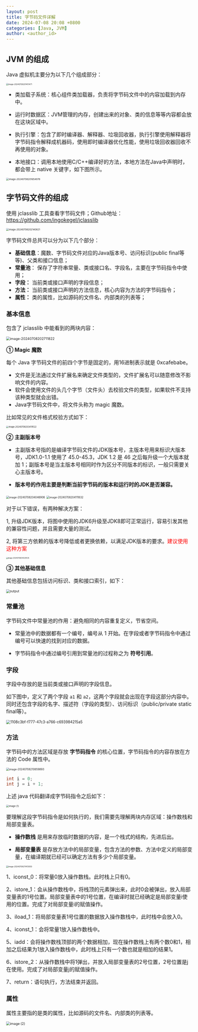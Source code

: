 ```yaml
---
layout: post
title: 字节码文件详解
date: 2024-07-08 20:08 +0800
categories: [Java, JVM]
author: <author_id>  
---
```


## JVM 的组成

Java 虚拟机主要分为以下几个组成部分：



<img src="../media/2024-07-08-%E5%AD%97%E8%8A%82%E7%A0%81%E6%96%87%E4%BB%B6%E8%AF%A6%E8%A7%A3/image-20240708201451471.png" alt="image-20240708201451471" style="zoom:35%;" />



- 类加载子系统：核心组件类加载器，负责将字节码文件中的内容加载到内存中。
- 运行时数据区：JVM管理的内存，创建出来的对象、类的信息等等内容都会放在这块区域中。
- 执行引擎：包含了即时编译器、解释器、垃圾回收器，执行引擎使用解释器将字节码指令解释成机器码，使用即时编译器优化性能，使用垃圾回收器回收不再使用的对象。

- 本地接口：调用本地使用C/C++编译好的方法，本地方法在Java中声明时，都会带上 native 关键字，如下图所示。

<img src="../media/2024-07-08-%E5%AD%97%E8%8A%82%E7%A0%81%E6%96%87%E4%BB%B6%E8%AF%A6%E8%A7%A3/image-20240708201654978.png" alt="image-20240708201654978" style="zoom:45%;" />



## 字节码文件的组成

使用 jclasslib 工具查看字节码文件；Github地址： https://github.com/ingokegel/jclasslib

<img src="../media/2024-07-08-%E5%AD%97%E8%8A%82%E7%A0%81%E6%96%87%E4%BB%B6%E8%AF%A6%E8%A7%A3/image-20240708202140821.png" alt="image-20240708202140821" style="zoom:45%;" />

字节码文件总共可以分为以下几个部分：

- **基础信息**：魔数、字节码文件对应的Java版本号、访问标识(public final等等)、父类和接口信息；
- **常量池**： 保存了字符串常量、类或接口名、字段名，主要在字节码指令中使用；
- **字段：** 当前类或接口声明的字段信息；
- **方法：** 当前类或接口声明的方法信息，核心内容为方法的字节码指令；
- **属性：** 类的属性，比如源码的文件名、内部类的列表等；



### 基本信息

包含了 jclasslib 中能看到的两块内容：

<img src="../media/2024-07-08-%E5%AD%97%E8%8A%82%E7%A0%81%E6%96%87%E4%BB%B6%E8%AF%A6%E8%A7%A3/image-20240708202711822.png" alt="image-20240708202711822" style="zoom:65%;" />

**①  Magic 魔数**

每个 Java 字节码文件的前四个字节是固定的，用16进制表示就是 0xcafebabe。

- 文件是无法通过文件扩展名来确定文件类型的，文件扩展名可以随意修改不影响文件的内容。
- 软件会使用文件的头几个字节（文件头）去校验文件的类型，如果软件不支持该种类型就会出错。
- Java字节码文件中，将文件头称为 magic 魔数。



比如常见的文件格式校验方式如下：

<img src="../media/2024-07-08-%E5%AD%97%E8%8A%82%E7%A0%81%E6%96%87%E4%BB%B6%E8%AF%A6%E8%A7%A3/image-20240708203419522.png" alt="image-20240708203419522" style="zoom:40%;" />

**②  主副版本号**

- 主副版本号指的是编译字节码文件的JDK版本号，主版本号用来标识大版本号，JDK1.0-1.1 使用了 45.0-45.3，JDK 1.2 是 46 之后每升级一个大版本就加 1；副版本号是当主版本号相同时作为区分不同版本的标识，一般只需要关心主版本号。

- **版本号的作用主要是判断当前字节码的版本和运行时的JDK是否兼容。**

<img src="../media/2024-07-08-%E5%AD%97%E8%8A%82%E7%A0%81%E6%96%87%E4%BB%B6%E8%AF%A6%E8%A7%A3/image-20240708204046906.png" alt="image-20240708204046906" style="zoom:50%;" />

<img src="../media/2024-07-08-%E5%AD%97%E8%8A%82%E7%A0%81%E6%96%87%E4%BB%B6%E8%AF%A6%E8%A7%A3/image-20240708204111832.png" alt="image-20240708204111832" style="zoom:50%;" />

对于以下错误，有两种解决方案：

1,  升级JDK版本，将图中使用的JDK6升级至JDK8即可正常运行，容易引发其他的兼容性问题，并且需要大量的测试。

2,  将第三方依赖的版本号降低或者更换依赖，以满足JDK版本的要求。<font color='red'>建议使用这种方案</font>

<img src="../media/2024-07-08-%E5%AD%97%E8%8A%82%E7%A0%81%E6%96%87%E4%BB%B6%E8%AF%A6%E8%A7%A3/image-20240708204229535.png" alt="image-20240708204229535" style="zoom:30%;" />



**③  其他基础信息**

其他基础信息包括访问标识、类和接口索引，如下：

<img src="../media/2024-07-08-%E5%AD%97%E8%8A%82%E7%A0%81%E6%96%87%E4%BB%B6%E8%AF%A6%E8%A7%A3/output.png" alt="output" style="zoom:60%;" />



### 常量池

字节码文件中常量池的作用：避免相同的内容重复定义，节省空间。

- 常量池中的数据都有一个编号，编号从 1 开始。在字段或者字节码指令中通过编号可以快速的找到对应的数据。

- 字节码指令中通过编号引用到常量池的过程称之为 **符号引用**。



### 字段

字段中存放的是当前类或接口声明的字段信息。

如下图中，定义了两个字段 `a1` 和 `a2`，这两个字段就会出现在字段这部分内容中。同时还包含字段的名字、描述符（字段的类型）、访问标识（public/private  static  final等）。

<img src="../media/2024-07-08-%E5%AD%97%E8%8A%82%E7%A0%81%E6%96%87%E4%BB%B6%E8%AF%A6%E8%A7%A3/1108c3bf-f777-47c3-a766-c693984215a5.png" alt="1108c3bf-f777-47c3-a766-c693984215a5" style="zoom:70%;" />

### 方法

字节码中的方法区域是存放 **字节码指令** 的核心位置，字节码指令的内容存放在方法的 Code 属性中。

<img src="../media/2024-07-08-%E5%AD%97%E8%8A%82%E7%A0%81%E6%96%87%E4%BB%B6%E8%AF%A6%E8%A7%A3/image-20240708210659893.png" alt="image-20240708210659893" style="zoom:50%;" />

```java
int i = 0;
int j = i + 1;
```

上述 java 代码翻译成字节码指令之后如下：

<img src="../media/2024-07-08-%E5%AD%97%E8%8A%82%E7%A0%81%E6%96%87%E4%BB%B6%E8%AF%A6%E8%A7%A3/image%20(1).png" alt="image (1)" style="zoom:45%;" />

要理解这段字节码指令是如何执行的，我们需要先理解两块内存区域：操作数栈和局部变量表。

- **操作数栈** 是用来存放临时数据的内容，是一个栈式的结构，先进后出。

- **局部变量表** 是存放方法中的局部变量，包含方法的参数、方法中定义的局部变量，在编译期就已经可以确定方法有多少个局部变量。

<img src="../media/2024-07-08-%E5%AD%97%E8%8A%82%E7%A0%81%E6%96%87%E4%BB%B6%E8%AF%A6%E8%A7%A3/image-20240708211413930.png" alt="image-20240708211413930" style="zoom:35%;" />

1、iconst_0：将常量0放入操作数栈。此时栈上只有0。

2、istore_1：会从操作数栈中，将栈顶的元素弹出来，此时0会被弹出，放入局部变量表的1号位置。局部变量表中的1号位置，在编译时就已经确定是局部变量i使用的位置。完成了对局部变量i的赋值操作。

3、iload_1：将局部变量表1号位置的数据放入操作数栈中，此时栈中会放入0。

4、iconst_1：会将常量1放入操作数栈中。

5、iadd：会将操作数栈顶部的两个数据相加，现在操作数栈上有两个数0和1，相加之后结果为1放入操作数栈中，此时栈上只有一个数也就是相加的结果1。

6、istore_2：从操作数栈中将1弹出，并放入局部变量表的2号位置，2号位置是j在使用。完成了对局部变量j的赋值操作。

7、return：语句执行，方法结束并返回。



### 属性

属性主要指的是类的属性，比如源码的文件名、内部类的列表等。

<img src="../media/2024-07-08-%E5%AD%97%E8%8A%82%E7%A0%81%E6%96%87%E4%BB%B6%E8%AF%A6%E8%A7%A3/image%20(2).png" alt="image (2)" style="zoom:65%;" />
